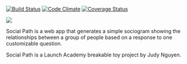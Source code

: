 [![Build Status](https://travis-ci.org/judngu/socialmap.svg?branch=master)](https://travis-ci.org/judngu/socialmap)
[![Code Climate](https://codeclimate.com/github/judngu/socialmap/badges/gpa.svg)](https://codeclimate.com/github/judngu/socialmap)
[![Coverage Status](https://img.shields.io/coveralls/judngu/socialmap.svg)](https://coveralls.io/r/judngu/socialmap)

[![](http://i.imgur.com/oa7IxY7.png)](http://socialpath.heroku.co/)

Social Path is a web app that generates a simple sociogram showing the relationships between a group of people based on a response to one customizable question.

Social Path is a Launch Academy breakable toy project by Judy Nguyen.
